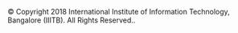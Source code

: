 &copy; Copyright 2018 International Institute of Information Technology, Bangalore (IIITB). All Rights Reserved..